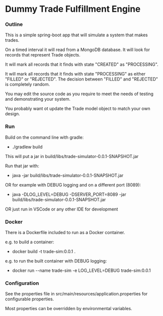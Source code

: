 # Dummy Trade Fulfillment Engine

### Outline
This is a simple spring-boot app that will simulate a system that makes trades.

On a timed interval it will read from a MongoDB database. It will look for records that represent Trade objects.

It will mark all records that it finds with state "CREATED" as "PROCESSING".

It will mark all records that it finds with state "PROCESSING" as either "FILLED" or "REJECTED". The decision between "FILLED" and "REJECTED" is completely random.

You may edit the source code as you require to meet the needs of testing and demonstrating your system.

You probably want ot update the Trade model object to match your own design.

### Run
Build on the command line with gradle:
* ./gradlew build

This will put a jar in build/libs/trade-simulator-0.0.1-SNAPSHOT.jar

Run that jar with:
* java -jar build/libs/trade-simulator-0.0.1-SNAPSHOT.jar

OR for example with DEBUG logging and on a different port (8089):
* java -DLOG_LEVEL=DEBUG -DSERVER_PORT=8089 -jar build/libs/trade-simulator-0.0.1-SNAPSHOT.jar


OR just run in VSCode or any other IDE for development

### Docker
There is a Dockerfile included to run as a Docker container.

e.g. to build a container:
* docker build -t trade-sim:0.0.1 .

e.g. to run the built container with DEBUG logging:
* docker run --name trade-sim -e LOG_LEVEL=DEBUG trade-sim:0.0.1 

### Configuration
See the properties file in src/main/resources/application.properties for configurable properties.

Most properties can be overridden by environmental variables.
